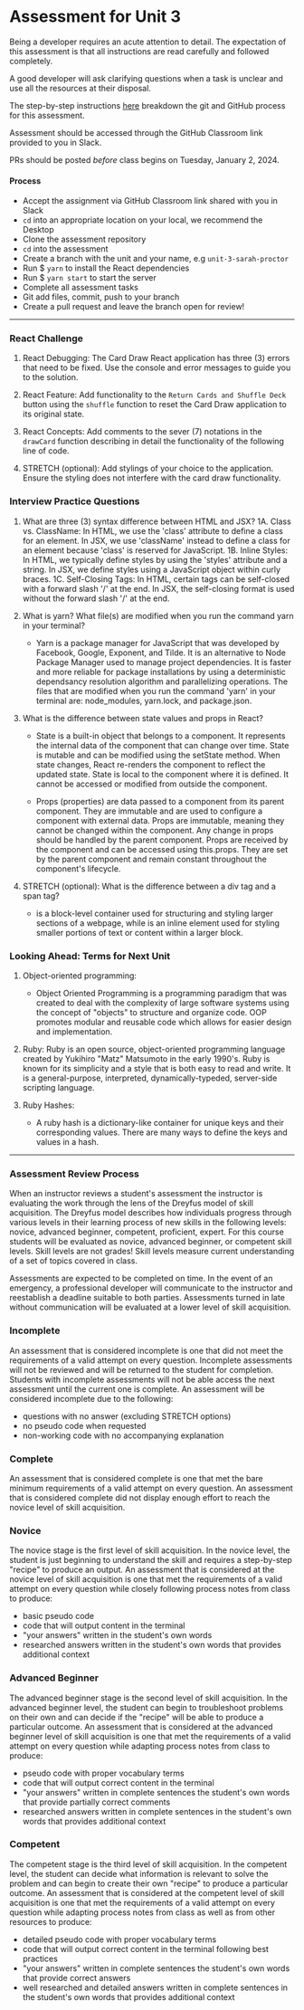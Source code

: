 # Assessment for Unit 3

Being a developer requires an acute attention to detail. The expectation of this assessment is that all instructions are read carefully and followed completely.

A good developer will ask clarifying questions when a task is unclear and use all the resources at their disposal.

The step-by-step instructions [here](https://github.com/LEARNAcademy/Syllabus/blob/main/github/assessments.md) breakdown the git and GitHub process for this assessment.

Assessment should be accessed through the GitHub Classroom link provided to you in Slack.

PRs should be posted _before_ class begins on Tuesday, January 2, 2024.

#### Process

- Accept the assignment via GitHub Classroom link shared with you in Slack
- `cd` into an appropriate location on your local, we recommend the Desktop
- Clone the assessment repository
- `cd` into the assessment
- Create a branch with the unit and your name, e.g `unit-3-sarah-proctor`
- Run $ `yarn` to install the React dependencies
- Run $ `yarn start` to start the server
- Complete all assessment tasks
- Git add files, commit, push to your branch
- Create a pull request and leave the branch open for review!

---

### React Challenge

1. React Debugging: The Card Draw React application has three (3) errors that need to be fixed. Use the console and error messages to guide you to the solution. 

2. React Feature: Add functionality to the `Return Cards and Shuffle Deck` button using the `shuffle` function to reset the Card Draw application to its original state.

3. React Concepts: Add comments to the sever (7) notations in the `drawCard` function describing in detail the functionality of the following line of code.

4. STRETCH (optional): Add stylings of your choice to the application. Ensure the styling does not interfere with the card draw functionality.

### Interview Practice Questions

1. What are three (3) syntax difference between HTML and JSX?
    1A. Class vs. ClassName: In HTML, we use the 'class' attribute to define a class for an element. In JSX, we use 'className' instead to define a class for an element because 'class' is reserved for JavaScript. 
    1B. Inline Styles: In HTML, we typically define styles by using the 'styles' attribute and a string. In JSX, we define styles using a JavaScript object within curly braces. 
    1C. Self-Closing Tags: In HTML, certain tags can be self-closed with a forward slash '/' at the end. In JSX, the self-closing format is used without the forward slash '/' at the end. 

2. What is yarn? What file(s) are modified when you run the command yarn in your terminal?
    - Yarn is a package manager for JavaScript that was developed by Facebook, Google, Exponent, and Tilde. It is an alternative to Node Package Manager used to manage project dependencies. It is faster and more reliable for package installations by using a deterministic dependsancy resolution algorithm and parallelizing operations. The files that are modified when you run the command 'yarn' in your terminal are: node_modules, yarn.lock, and package.json.

3. What is the difference between state values and props in React?
    - State is a built-in object that belongs to a component. It represents the internal data of the component that can change over time. State is mutable and can be modified using the setState method. When state changes, React re-renders the component to reflect the updated state. State is local to the component where it is defined. It cannot be accessed or modified from outside the component.
    
    - Props (properties) are data passed to a component from its parent component. They are immutable and are used to configure a component with external data. Props are immutable, meaning they cannot be changed within the component. Any change in props should be handled by the parent component.  Props are received by the component and can be accessed using this.props. They are set by the parent component and remain constant throughout the component's lifecycle.

4. STRETCH (optional): What is the difference between a div tag and a span tag?
    - <div> is a block-level container used for structuring and styling larger sections of a webpage, while <span> is an inline element used for styling smaller portions of text or content within a larger block. 

### Looking Ahead: Terms for Next Unit

1. Object-oriented programming:
    - Object Oriented Programming is a programming paradigm that was created to deal with the complexity of large software systems using the concept of "objects" to structure and organize code. OOP promotes modular and reusable code which allows for easier design and implementation. 

2. Ruby: Ruby is an open source, object-oriented programming language created by Yukihiro "Matz" Matsumoto in the early 1990's. Ruby is known for its simplicity and a style that is both easy to read and write. It is a general-purpose, interpreted, dynamically-typeded, server-side scripting language. 

3. Ruby Hashes:
    - A ruby hash is a dictionary-like container for unique keys and their corresponding values. There are many ways to define the keys and values in a hash. 

---

### Assessment Review Process

When an instructor reviews a student's assessment the instructor is evaluating the work through the lens of the Dreyfus model of skill acquisition. The Dreyfus model describes how individuals progress through various levels in their learning process of new skills in the following levels: novice, advanced beginner, competent, proficient, expert. For this course students will be evaluated as novice, advanced beginner, or competent skill levels. Skill levels are not grades! Skill levels measure current understanding of a set of topics covered in class.

Assessments are expected to be completed on time. In the event of an emergency, a professional developer will communicate to the instructor and reestablish a deadline suitable to both parties. Assessments turned in late without communication will be evaluated at a lower level of skill acquisition.

### Incomplete

An assessment that is considered incomplete is one that did not meet the requirements of a valid attempt on every question. Incomplete assessments will not be reviewed and will be returned to the student for completion. Students with incomplete assessments will not be able access the next assessment until the current one is complete. An assessment will be considered incomplete due to the following:

- questions with no answer (excluding STRETCH options)
- no pseudo code when requested
- non-working code with no accompanying explanation

### Complete

An assessment that is considered complete is one that met the bare minimum requirements of a valid attempt on every question. An assessment that is considered complete did not display enough effort to reach the novice level of skill acquisition.

### Novice

The novice stage is the first level of skill acquisition. In the novice level, the student is just beginning to understand the skill and requires a step-by-step "recipe" to produce an output. An assessment that is considered at the novice level of skill acquisition is one that met the requirements of a valid attempt on every question while closely following process notes from class to produce:

- basic pseudo code
- code that will output content in the terminal
- "your answers" written in the student's own words
- researched answers written in the student's own words that provides additional context

### Advanced Beginner

The advanced beginner stage is the second level of skill acquisition. In the advanced beginner level, the student can begin to troubleshoot problems on their own and can decide if the "recipe" will be able to produce a particular outcome. An assessment that is considered at the advanced beginner level of skill acquisition is one that met the requirements of a valid attempt on every question while adapting process notes from class to produce:

- pseudo code with proper vocabulary terms
- code that will output correct content in the terminal
- "your answers" written in complete sentences the student's own words that provide partially correct comments
- researched answers written in complete sentences in the student's own words that provides additional context

### Competent

The competent stage is the third level of skill acquisition. In the competent level, the student can decide what information is relevant to solve the problem and can begin to create their own "recipe" to produce a particular outcome. An assessment that is considered at the competent level of skill acquisition is one that met the requirements of a valid attempt on every question while adapting process notes from class as well as from other resources to produce:

- detailed pseudo code with proper vocabulary terms
- code that will output correct content in the terminal following best practices
- "your answers" written in complete sentences the student's own words that provide correct answers
- well researched and detailed answers written in complete sentences in the student's own words that provides additional context

